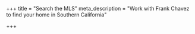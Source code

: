 +++
title = "Search the MLS"
meta_description = "Work with Frank Chavez to find your home in Southern California"

+++